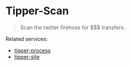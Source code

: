# Tipper-Scan

> Scan the twitter firehose for $$$ transfers.

Related services:
- [tipper-process](https://github.com/lambtron/tipper-process)
- [tipper-site](https://github.com/lambtron/tipper-site)

